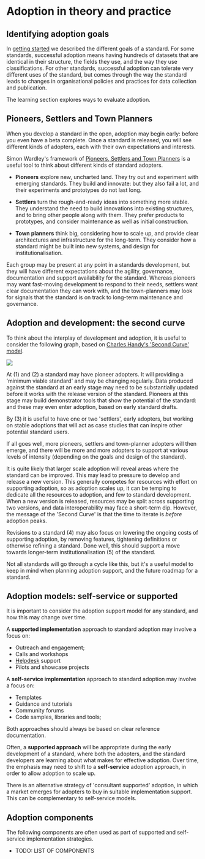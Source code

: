 # Adoption in theory and practice

## Identifying adoption goals

In [getting started](getting_started) we described the different goals of a standard. For some standards, successful adoption means having hundreds of datasets that are identical in their structure, the fields they use, and the way they use classifications. For other standards, successful adoption can tolerate very different uses of the standard, but comes through the way the standard leads to changes in organisational policies and practices for data collection and publication.

The learning section explores ways to evaluate adoption. 

## Pioneers, Settlers and Town Planners

When you develop a standard in the open, adoption may begin early: before you even have a beta complete. Once a standard is released, you will see different kinds of adopters, each with their own expectations and interests.

Simon Wardley's framework of [Pioneers, Settlers and Town Planners](http://blog.gardeviance.org/2015/03/on-pioneers-settlers-town-planners-and.html) is a useful tool to think about different kinds of standard adopters. 

* **Pioneers** explore new, uncharted land. They try out and experiment with emerging standards. They build and innovate: but they also fail a lot, and their experiments and prototypes do not last long. 

* **Settlers** turn the rough-and-ready ideas into something more stable. They understand the need to build innovations into existing structures, and to bring other people along with them. They prefer products to prototypes, and consider maintenance as well as initial construction. 

* **Town planners** think big, considering how to scale up, and provide clear architectures and infrastructure for the long-term. They consider how a standard might be built into new systems, and design for institutionalisation. 

Each group may be present at any point in a standards development, but they will have different expectations about the agility, governance, documentation and support availability for the standard. Whereas pioneers may want fast-moving development to respond to their needs, settlers want clear documentation they can work with, and the town-planners may look for signals that the standard is on track to long-term maintenance and governance. 

## Adoption and development: the second curve

To think about the interplay of development and adoption, it is useful to consider the following graph, based on [Charles Handy's 'Second Curve' model](https://www.amazon.co.uk/Second-Curve-Thoughts-Reinventing-Society/dp/184794132X).

![](/_static/images/SecondCurve.png)

At (1) and (2) a standard may have pioneer adopters. It will providing a 'minimum viable standard' and may be changing regularly. Data produced against the standard at an early stage may need to be substantially updated before it works with the release version of the standard. Pioneers at this stage may build demonstrator tools that show the potential of the standard: and these may even enter adoption, based on early standard drafts.

By (3) it is useful to have one or two 'settlers', early adopters, but working on stable adoptions that will act as case studies that can inspire other potential standard users. 

If all goes well, more pioneers, settlers and town-planner adopters will then emerge, and there will be more and more adopters to support at various levels of intensity (depending on the goals and design of the standard).

It is quite likely that larger scale adoption will reveal areas where the standard can be improved. This may lead to pressure to develop and release a new version. This generally competes for resources with effort on supporting adoption, so as adoption scales up, it can be temping to dedicate all the resources to adoption, and few to standard development. When a new version is released, resources may be split across supporting two versions, and data interoperability may face a short-term dip. However, the message of the 'Second Curve' is that the time to iterate is *before* adoption peaks. 

Revisions to a standard (4) may also focus on lowering the ongoing costs of supporting adoption, by removing features, tightening definitions or otherwise refining a standard. Done well, this should support a move towards longer-term institutionalisation (5) of the standard. 

Not all standards will go through a cycle like this, but it's a useful model to keep in mind when planning adoption support, and the future roadmap for a standard. 

## Adoption models: self-service or supported

It is important to consider the adoption support model for any standard, and how this may change over time. 

A **supported implementation** approach to standard adoption may involve a focus on:

* Outreach and engagement;
* Calls and workshops
* [Helpdesk](helpdesk) support
* Pilots and showcase projects

A **self-service implementation** approach to standard adoption may involve a focus on:

* Templates
* Guidance and tutorials
* Community forums
* Code samples, libraries and tools;

Both approaches should always be based on clear reference documentation. 

Often, a **supported approach** will be appropriate during the early development of a standard, where both the adopters, and the standard developers are learning about what makes for effective adoption. Over time, the emphasis may need to shift to a **self-service** adoption approach, in order to allow adoption to scale up. 

There is an alternative strategy of 'consultant supported' adoption, in which a market emerges for adopters to buy in suitable implementation support. This can be complementary to self-service models.

## Adoption components

The following components are often used as part of supported and self-service implementation strategies.

* TODO: LIST OF COMPONENTS
